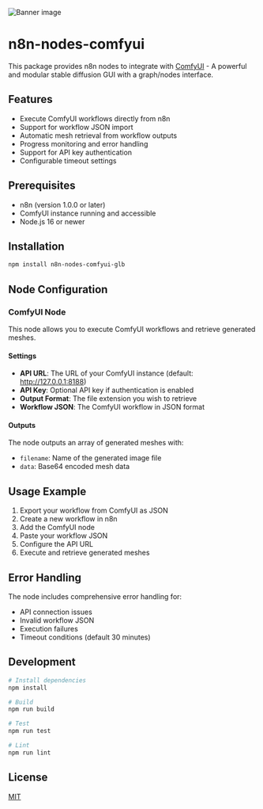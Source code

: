 ![Banner image](https://user-images.githubusercontent.com/10284570/173569848-c624317f-42b1-45a6-ab09-f0ea3c247648.png)

# n8n-nodes-comfyui

This package provides n8n nodes to integrate with [ComfyUI](https://github.com/comfyanonymous/ComfyUI) - A powerful and modular stable diffusion GUI with a graph/nodes interface.

## Features

- Execute ComfyUI workflows directly from n8n
- Support for workflow JSON import
- Automatic mesh retrieval from workflow outputs
- Progress monitoring and error handling
- Support for API key authentication
- Configurable timeout settings

## Prerequisites

- n8n (version 1.0.0 or later)
- ComfyUI instance running and accessible
- Node.js 16 or newer

## Installation

```bash
npm install n8n-nodes-comfyui-glb
```

## Node Configuration

### ComfyUI Node

This node allows you to execute ComfyUI workflows and retrieve generated meshes.

#### Settings

- **API URL**: The URL of your ComfyUI instance (default: http://127.0.0.1:8188)
- **API Key**: Optional API key if authentication is enabled
- **Output Format**: The file extension you wish to retrieve
- **Workflow JSON**: The ComfyUI workflow in JSON format

#### Outputs

The node outputs an array of generated meshes with:
- `filename`: Name of the generated image file
- `data`: Base64 encoded mesh data

## Usage Example

1. Export your workflow from ComfyUI as JSON
2. Create a new workflow in n8n
3. Add the ComfyUI node
4. Paste your workflow JSON
5. Configure the API URL
6. Execute and retrieve generated meshes

## Error Handling

The node includes comprehensive error handling for:
- API connection issues
- Invalid workflow JSON
- Execution failures
- Timeout conditions (default 30 minutes)

## Development

```bash
# Install dependencies
npm install

# Build
npm run build

# Test
npm run test

# Lint
npm run lint
```

## License

[MIT](LICENSE.md)
 